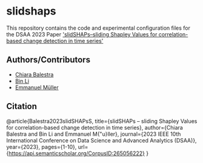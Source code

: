 # slidshaps

This repository contains the code and experimental configuration files for the DSAA 2023 Paper ['slidSHAPs–sliding Shapley Values for correlation-based change detection in time series'](https://ieeexplore.ieee.org/stamp/stamp.jsp?arnumber=10302636)

## Authors/Contributors
* [Chiara Balestra](https://github.com/chiarabales)
* [Bin Li](https://github.com/binli826)
* [Emmanuel Müller](https://github.com/emmanuel-mueller)

## Citation
@article{Balestra2023slidSHAPsS,
  title={slidSHAPs – sliding Shapley Values for correlation-based change detection in time series},
  author={Chiara Balestra and Bin Li and Emmanuel M{\"u}ller},
  journal={2023 IEEE 10th International Conference on Data Science and Advanced Analytics (DSAA)},
  year={2023},
  pages={1-10},
  url={https://api.semanticscholar.org/CorpusID:265056222}
}
